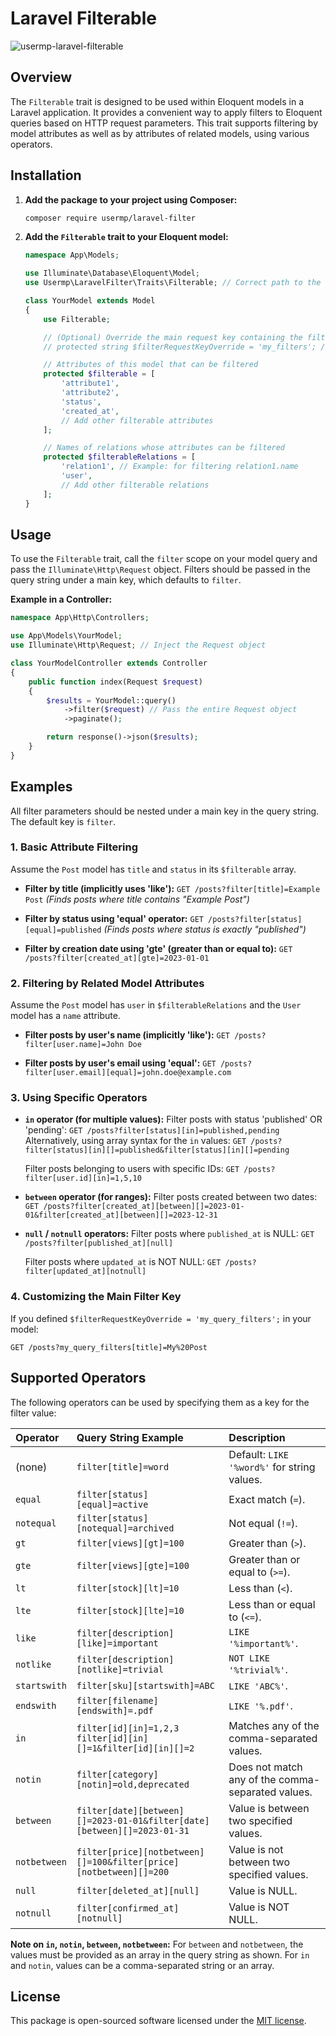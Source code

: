 # Laravel Filterable

![usermp-laravel-filterable](https://banners.beyondco.de/Laravel%20Filterable.png?theme=light&packageManager=composer+require&packageName=usermp%2Flaravel-filter&pattern=bankNote&style=style_1&description=The+Filterable+trait+is+designed+to+be+used+within+Eloquent+models+in+a+Laravel+application.&md=1&showWatermark=0&fontSize=100px&images=https%3A%2F%2Flaravel.com%2Fimg%2Flogomark.min.svg)

## Overview

The `Filterable` trait is designed to be used within Eloquent models in a Laravel application. It provides a convenient way to apply filters to Eloquent queries based on HTTP request parameters. This trait supports filtering by model attributes as well as by attributes of related models, using various operators.

## Installation

1.  **Add the package to your project using Composer:**

    ```bash
    composer require usermp/laravel-filter
    ```

2.  **Add the `Filterable` trait to your Eloquent model:**

    ```php
    namespace App\Models;

    use Illuminate\Database\Eloquent\Model;
    use Usermp\LaravelFilter\Traits\Filterable; // Correct path to the Trait

    class YourModel extends Model
    {
        use Filterable;

        // (Optional) Override the main request key containing the filters.
        // protected string $filterRequestKeyOverride = 'my_filters'; // Defaults to 'filter'

        // Attributes of this model that can be filtered
        protected $filterable = [
            'attribute1',
            'attribute2',
            'status',
            'created_at',
            // Add other filterable attributes
        ];

        // Names of relations whose attributes can be filtered
        protected $filterableRelations = [
            'relation1', // Example: for filtering relation1.name
            'user',
            // Add other filterable relations
        ];
    }
    ```

## Usage

To use the `Filterable` trait, call the `filter` scope on your model query and pass the `Illuminate\Http\Request` object. Filters should be passed in the query string under a main key, which defaults to `filter`.

**Example in a Controller:**

```php
namespace App\Http\Controllers;

use App\Models\YourModel;
use Illuminate\Http\Request; // Inject the Request object

class YourModelController extends Controller
{
    public function index(Request $request)
    {
        $results = YourModel::query()
            ->filter($request) // Pass the entire Request object
            ->paginate();

        return response()->json($results);
    }
}
```

## Examples

All filter parameters should be nested under a main key in the query string. The default key is `filter`.

### 1. Basic Attribute Filtering

Assume the `Post` model has `title` and `status` in its `$filterable` array.

* **Filter by title (implicitly uses 'like'):**
    `GET /posts?filter[title]=Example Post`
    *(Finds posts where title contains "Example Post")*

* **Filter by status using 'equal' operator:**
    `GET /posts?filter[status][equal]=published`
    *(Finds posts where status is exactly "published")*

* **Filter by creation date using 'gte' (greater than or equal to):**
    `GET /posts?filter[created_at][gte]=2023-01-01`

### 2. Filtering by Related Model Attributes

Assume the `Post` model has `user` in `$filterableRelations` and the `User` model has a `name` attribute.

* **Filter posts by user's name (implicitly 'like'):**
    `GET /posts?filter[user.name]=John Doe`

* **Filter posts by user's email using 'equal':**
    `GET /posts?filter[user.email][equal]=john.doe@example.com`

### 3. Using Specific Operators

* **`in` operator (for multiple values):**
    Filter posts with status 'published' OR 'pending':
    `GET /posts?filter[status][in]=published,pending`
    Alternatively, using array syntax for the `in` values:
    `GET /posts?filter[status][in][]=published&filter[status][in][]=pending`

    Filter posts belonging to users with specific IDs:
    `GET /posts?filter[user.id][in]=1,5,10`

* **`between` operator (for ranges):**
    Filter posts created between two dates:
    `GET /posts?filter[created_at][between][]=2023-01-01&filter[created_at][between][]=2023-12-31`

* **`null` / `notnull` operators:**
    Filter posts where `published_at` is NULL:
    `GET /posts?filter[published_at][null]`

    Filter posts where `updated_at` is NOT NULL:
    `GET /posts?filter[updated_at][notnull]`

### 4. Customizing the Main Filter Key

If you defined `$filterRequestKeyOverride = 'my_query_filters';` in your model:

`GET /posts?my_query_filters[title]=My%20Post`

## Supported Operators

The following operators can be used by specifying them as a key for the filter value:

| Operator     | Query String Example                                                                    | Description                                      |
| :----------- | :-------------------------------------------------------------------------------------- | :----------------------------------------------- |
| (none)       | `filter[title]=word`                                                                    | Default: `LIKE '%word%'` for string values.      |
| `equal`      | `filter[status][equal]=active`                                                          | Exact match (`=`).                               |
| `notequal`   | `filter[status][notequal]=archived`                                                     | Not equal (`!=`).                                |
| `gt`         | `filter[views][gt]=100`                                                                 | Greater than (`>`).                              |
| `gte`        | `filter[views][gte]=100`                                                                | Greater than or equal to (`>=`).                 |
| `lt`         | `filter[stock][lt]=10`                                                                  | Less than (`<`).                                 |
| `lte`        | `filter[stock][lte]=10`                                                                 | Less than or equal to (`<=`).                    |
| `like`       | `filter[description][like]=important`                                                   | `LIKE '%important%'`.                            |
| `notlike`    | `filter[description][notlike]=trivial`                                                  | `NOT LIKE '%trivial%'`.                          |
| `startswith` | `filter[sku][startswith]=ABC`                                                           | `LIKE 'ABC%'`.                                   |
| `endswith`   | `filter[filename][endswith]=.pdf`                                                       | `LIKE '%.pdf'`.                                  |
| `in`         | `filter[id][in]=1,2,3` <br> `filter[id][in][]=1&filter[id][in][]=2`                      | Matches any of the comma-separated values.       |
| `notin`      | `filter[category][notin]=old,deprecated`                                                | Does not match any of the comma-separated values. |
| `between`    | `filter[date][between][]=2023-01-01&filter[date][between][]=2023-01-31`                 | Value is between two specified values.           |
| `notbetween` | `filter[price][notbetween][]=100&filter[price][notbetween][]=200`                       | Value is not between two specified values.       |
| `null`       | `filter[deleted_at][null]`                                                              | Value is NULL.                                   |
| `notnull`    | `filter[confirmed_at][notnull]`                                                         | Value is NOT NULL.                               |

**Note on `in`, `notin`, `between`, `notbetween`:**
For `between` and `notbetween`, the values must be provided as an array in the query string as shown. For `in` and `notin`, values can be a comma-separated string or an array.

## License

This package is open-sourced software licensed under the [MIT license](LICENSE.md).
